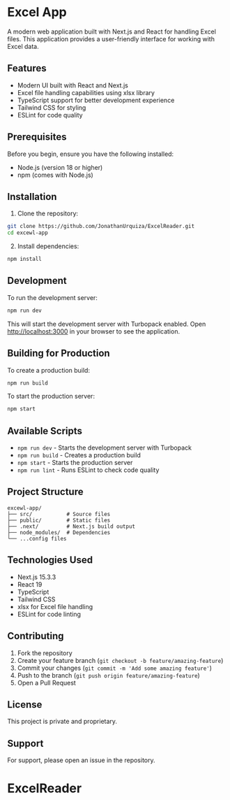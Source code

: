 # Excel App

A modern web application built with Next.js and React for handling Excel files. This application provides a user-friendly interface for working with Excel data.

## Features

- Modern UI built with React and Next.js
- Excel file handling capabilities using xlsx library
- TypeScript support for better development experience
- Tailwind CSS for styling
- ESLint for code quality

## Prerequisites

Before you begin, ensure you have the following installed:
- Node.js (version 18 or higher)
- npm (comes with Node.js)

## Installation

1. Clone the repository:
```bash
git clone https://github.com/JonathanUrquiza/ExcelReader.git
cd excewl-app
```

2. Install dependencies:
```bash
npm install
```

## Development

To run the development server:

```bash
npm run dev
```

This will start the development server with Turbopack enabled. Open [http://localhost:3000](http://localhost:3000) in your browser to see the application.

## Building for Production

To create a production build:

```bash
npm run build
```

To start the production server:

```bash
npm start
```

## Available Scripts

- `npm run dev` - Starts the development server with Turbopack
- `npm run build` - Creates a production build
- `npm start` - Starts the production server
- `npm run lint` - Runs ESLint to check code quality

## Project Structure

```
excewl-app/
├── src/           # Source files
├── public/        # Static files
├── .next/         # Next.js build output
├── node_modules/  # Dependencies
└── ...config files
```

## Technologies Used

- Next.js 15.3.3
- React 19
- TypeScript
- Tailwind CSS
- xlsx for Excel file handling
- ESLint for code linting

## Contributing

1. Fork the repository
2. Create your feature branch (`git checkout -b feature/amazing-feature`)
3. Commit your changes (`git commit -m 'Add some amazing feature'`)
4. Push to the branch (`git push origin feature/amazing-feature`)
5. Open a Pull Request

## License

This project is private and proprietary.

## Support

For support, please open an issue in the repository.
# ExcelReader
